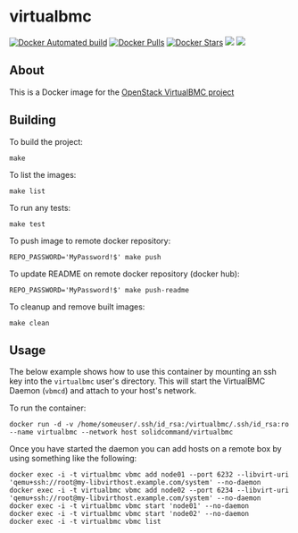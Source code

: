 # virtualbmc

 [![Docker Automated build](https://img.shields.io/docker/automated/solidcommand/virtualbmc.svg)](https://hub.docker.com/r/solidcommand/virtualbmc/) [![Docker Pulls](https://img.shields.io/docker/pulls/solidcommand/virtualbmc.svg)](https://hub.docker.com/r/solidcommand/virtualbmc/) [![Docker Stars](https://img.shields.io/docker/stars/solidcommand/virtualbmc.svg)](https://hub.docker.com/r/solidcommand/virtualbmc/) [![](https://images.microbadger.com/badges/image/solidcommand/virtualbmc.svg)](https://microbadger.com/images/solidcommand/virtualbmc "Get your own image badge on microbadger.com") [![](https://images.microbadger.com/badges/version/solidcommand/virtualbmc.svg)](https://microbadger.com/images/solidcommand/virtualbmc "Get your own version badge on microbadger.com")  


## About

This is a Docker image for the [OpenStack VirtualBMC project ](https://github.com/openstack/virtualbmc)

## Building

To build the project:
```shell
make
```

To list the images:
```shell
make list
```

To run any tests:
```shell
make test
```

To push image to remote docker repository:
```shell
REPO_PASSWORD='MyPassword!$' make push
```

To update README on remote docker repository (docker hub):

```shell
REPO_PASSWORD='MyPassword!$' make push-readme
```

To cleanup and remove built images:
```shell
make clean
```

## Usage

The below example shows how to use this container by mounting an ssh key into the `virtualbmc` user's directory.
This will start the VirtualBMC Daemon (`vbmcd`) and attach to your host's network.  

To run the container:
```shell
docker run -d -v /home/someuser/.ssh/id_rsa:/virtualbmc/.ssh/id_rsa:ro --name virtualbmc --network host solidcommand/virtualbmc
```

Once you have started the daemon you can add hosts on a remote box by using something like the following:
```shell
docker exec -i -t virtualbmc vbmc add node01 --port 6232 --libvirt-uri 'qemu+ssh://root@my-libvirthost.example.com/system' --no-daemon
docker exec -i -t virtualbmc vbmc add node02 --port 6234 --libvirt-uri 'qemu+ssh://root@my-libvirthost.example.com/system' --no-daemon
docker exec -i -t virtualbmc vbmc start 'node01' --no-daemon
docker exec -i -t virtualbmc vbmc start 'node02' --no-daemon
docker exec -i -t virtualbmc vbmc list

```


